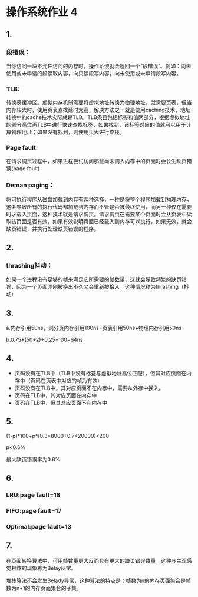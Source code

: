 # 操作系统作业 4

## 1.

### 段错误：

当你访问一块不允许访问的内存时，操作系统就会返回一个“段错误”。例如：向未使用或未申请的段读取内容，向只读段写内容，向未使用或未申请段写内容。

### TLB:

转换表缓冲区。虚拟内存机制需要将虚拟地址转换为物理地址，就需要页表，但当内存较大时，使用页表查找延时太高，解决方法之一就是使用caching技术，地址转换中的cache技术实际就是TLB。TLB条目包括标签和值两部分，根据虚拟地址的部分高位再TLB中进行快速查找标签，如果找到，该标签对应的值就可以用于计算物理地址；如果没有找到，则使用页表进行查找。

### Page fault:

在请求调页过程中，如果进程尝试访问那些尚未调入内存中的页面时会长生缺页错误(page fault)

### Deman paging：

将可执行程序从磁盘加载到内存有两种选择，一种是将整个程序加载到物理内存，这会导致所有的执行代码都加载到内存而不管是否被最终使用，而另一种仅在需要时才载入页面，这种技术就是请求调页。请求调页在需要某个页面时会从页表中读取该页面是否有效，如果有效说明页面已经载入到内存可以执行，如果无效，就会缺页错误，并执行处理缺页错误的程序。

## 2.

### thrashing抖动：

如果一个进程没有足够的帧来满足它所需要的帧数量，这就会导致频繁的缺页错误，因为一个页面刚刚被换出不久又会重新被换入，这种情况称为thrashing（抖动）

## 3.

a.内存引用50ns，则分页内存引用100ns=页表引用50ns+物理内存引用50ns

b.0.75\*(50+2)+0.25\*100=64ns

## 4.

* 页码没有在TLB中（TLB中没有标签与虚拟地址高位匹配），但其对应页面在内存中（页码在页表中对应的帧为有效）
* 页码没有在TLB中，其对应页面不在内存中，需要从外存中换入。
* 页码在TLB中，其对应页面在内存中
* 页码在TLB中，但其对应页面不在内存中

## 5.

(1-p)\*100+p\*(0.3\*8000+0.7\*20000)<200

p<0.6%

最大缺页错误率为0.6%

## 6.

### LRU:page fault=18

### FIFO:page fault=17

### Optimal:page fault=13

## 7.

在页面转换算法中，可用帧数量更大反而具有更大的缺页错误数量，这种与主观感觉相悖的现象称为Belay反常。

堆栈算法不会发生Belady异常，这种算法的特点是：帧数为n的内存页面集合是帧数为n+1的内存页面集合的子集。